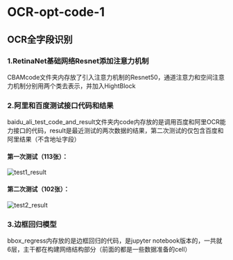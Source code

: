 # **OCR-opt-code-1**  
## OCR全字段识别 
### 1.RetinaNet基础网络Resnet添加注意力机制  
CBAMcode文件夹内存放了引入注意力机制的Resnet50，通道注意力和空间注意力机制分别用两个类去表示，并加入HightBlock  
### 2.阿里和百度测试接口代码和结果
baidu_ali_test_code_and_result文件夹内code内存放的是调用百度和阿里OCR能力接口的代码，result是最近测试的两次数据的结果，第二次测试的仅包含百度和阿里结果（不含地址字段）
#### 第一次测试（113张）：

![test1_result](https://github.com/liuan0803/OCR-opt-code-1/blob/master/baidu_ali_test_code_and_result/result/1.png)

#### 第二次测试（102张）：

![test2_result](https://github.com/liuan0803/OCR-opt-code-1/blob/master/baidu_ali_test_code_and_result/result/2.png)


### 3.边框回归模型  
bbox_regress内存放的是边框回归的代码，是jupyter notebook版本的，一共就6层，主干都在构建网络结构部分（前面的都是一些数据准备的cell）

